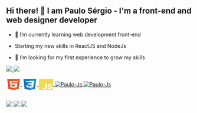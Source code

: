 ## Hi there! 👋 I am Paulo Sérgio - I'm a front-end and web designer developer
- 🌱 I’m currently learning web development front-end 
- Starting my new skills in ReactJS and NodeJs

- 🤔 I’m looking for my first experience to grow my skills
 <div>
  <a href="https://github.com/PauloHPMKT">
  <img height="180em" src="https://github-readme-stats.vercel.app/api?username=PauloHPMKT&show_icons=true&theme=dark&include_all_commits=true&count_private=true"/>
  <img height="180em" src="https://github-readme-stats.vercel.app/api/top-langs/?username=PauloHPMKT&layout=compact&langs_count=7&theme=dark"/>
</div>
<div style="display: inline_block"><br>
  <img align="center" alt="Paulo-HTML" height="30" width="40" src="https://raw.githubusercontent.com/devicons/devicon/master/icons/html5/html5-original.svg">
  <img align="center" alt="Paulo-CSS" height="30" width="40" src="https://raw.githubusercontent.com/devicons/devicon/master/icons/css3/css3-original.svg">
  <img align="center" alt="Paulo-Js" height="30" width="40" src="https://raw.githubusercontent.com/devicons/devicon/master/icons/javascript/javascript-plain.svg">
 <img align="center" alt="Paulo-Js" height="30" width="40" src="https://icongr.am/devicon/git-original.svg?size=128&color=currentColor">
 <img align="center" alt="Paulo-Js" height="30" width="40" src="https://icongr.am/devicon/react-original.svg?size=128&color=currentColor">
</div>

##
  
<div>
  <a href="https://instagram.com/dev.mais" target="_blank"><img src="https://img.shields.io/badge/-Instagram-%23E4405F?style=for-the-badge&logo=instagram&logoColor=white"   target="_blank"></a>
  <a href = "mailto:pauloserg861@gmail.com"><img src="https://img.shields.io/badge/-Gmail-%23333?style=for-the-badge&logo=gmail&logoColor=white" target="_blank"></a>
  <a href="https://www.linkedin.com/in/paulo-s%C3%A9rgio-77a355ab/" target="_blank"><img src="https://img.shields.io/badge/-LinkedIn-%230077B5?style=for-the-badge&logo=linkedin&logoColor=white" target="_blank"></a>
</div>
  
<!--
**PauloHPMKT/PauloHPMKT** is a ✨ _special_ ✨ repository because its `README.md` (this file) appears on your GitHub profile.

Here are some ideas to get you started:

- 🔭 I’m currently working on ...

- 👯 I’m looking to collaborate on ...
- 🤔 I’m looking for help with ...
- 💬 Ask me about ...
- 📫 How to reach me: ...
- 😄 Pronouns: ...
- ⚡ Fun fact: ...
-->

